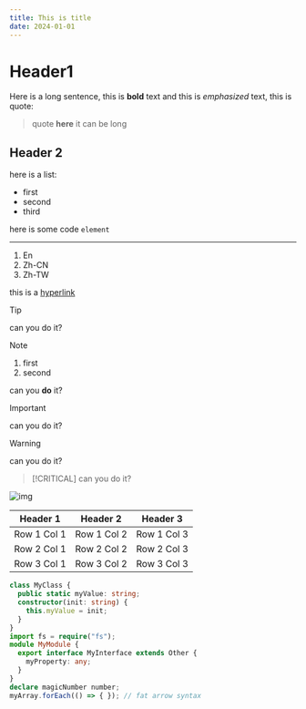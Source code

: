 ```yaml
---
title: This is title
date: 2024-01-01
---
```


# Header1
Here is a long sentence, this is **bold** text and this is *emphasized* text,
this is quote:
> quote **here**
> it can be long

## Header 2
here is a list:
- first
- second
- third

here is some code `element`

---

1. En
2. Zh-CN
3. Zh-TW

this is a [hyperlink](https://delm.dev)
> [!TIP]
> can you do it?

> [!NOTE]
> 1. first
> 2. second
> 
> can you **do** it?

> [!IMPORTANT]
> can you do it?

> [!WARNING]
> can you do it?

> [!CRITICAL]
> can you do it?

![img](https://gravatar.com/avatar/1a7b31cac6c2bbac137446c8a5da03a0?size=256)


| Header 1   | Header 2   | Header 3   |
|------------|------------|------------|
| Row 1 Col 1| Row 1 Col 2| Row 1 Col 3|
| Row 2 Col 1| Row 2 Col 2| Row 2 Col 3|
| Row 3 Col 1| Row 3 Col 2| Row 3 Col 3|

```typescript
class MyClass {
  public static myValue: string;
  constructor(init: string) {
    this.myValue = init;
  }
}
import fs = require("fs");
module MyModule {
  export interface MyInterface extends Other {
    myProperty: any;
  }
}
declare magicNumber number;
myArray.forEach(() => { }); // fat arrow syntax
```